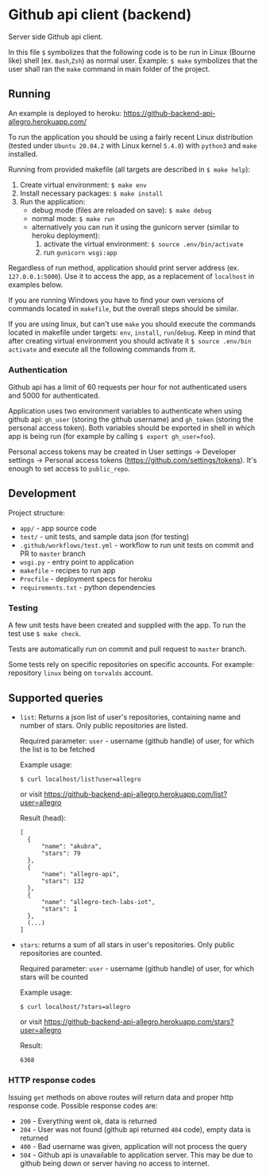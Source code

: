 # Github api client (backend)

Server side Github api client.

In this file `$` symbolizes that the following code is to be run in Linux (Bourne like) shell (ex. `Bash`,`Zsh`) as normal user. Example: `$ make` symbolizes that the user shall ran the `make` command in main folder of the project.

## Running

An example is deployed to heroku: https://github-backend-api-allegro.herokuapp.com/

To run the application you should be using a fairly recent Linux distribution (tested under `Ubuntu 20.04.2` with Linux kernel `5.4.0`) with `python3` and `make` installed.

Running from provided makefile (all targets are described in `$ make help`):

1. Create virtual environment: `$ make env`
2. Install necessary packages: `$ make install`
3. Run the application:
   - debug mode (files are reloaded on save): `$ make debug`
   - normal mode: `$ make run`
   - alternatively you can run it using the gunicorn server (similar to heroku deployment):
     1. activate the virtual environment: `$ source .env/bin/activate`
     2. run `gunicorn wsgi:app`

Regardless of run method, application should print server address (ex. `127.0.0.1:5000`). Use it to access the app, as a replacement of `localhost` in examples below.

If you are running Windows you have to find your own versions of commands located in `makefile`, but the overall steps should be similar.

If you are using linux, but can't use `make` you should execute the commands located in makefile under targets: `env`, `install`, `run`/`debug`. Keep in mind that after creating virtual environment you should activate it `$ source .env/bin activate` and execute all the following commands from it.

### Authentication

Github api has a limit of 60 requests per hour for not authenticated users and 5000 for authenticated.

Application uses two environment variables to authenticate when using github api: `gh_user` (storing the github username) and `gh_token` (storing the personal access token). Both variables should be exported in shell in which app is being run (for example by calling `$ export gh_user=foo`).

Personal access tokens may be created in User settings -> Developer settings -> Personal access tokens (https://github.com/settings/tokens). It's enough to set access to `public_repo`.

## Development

Project structure:

- `app/` - app source code
- `test/` - unit tests, and sample data json (for testing)
- `.github/workflows/test.yml` - workflow to run unit tests on commit and PR to `master` branch
- `wsgi.py` - entry point to application
- `makefile` - recipes to run app
- `Procfile` - deployment specs for heroku
- `requirements.txt` - python dependencies

### Testing

A few unit tests have been created and supplied with the app. To run the test use `$ make check`.

Tests are automatically run on commit and pull request to `master` branch.

Some tests rely on specific repositories on specific accounts. For example: repository `linux` being on `torvalds` account.

## Supported queries

- `list`:
  Returns a json list of user's repositories, containing name and number of stars. Only public repositories are listed.

  Required parameter: `user` - username (github handle) of user, for which the list is to be fetched

  Example usage:

  `$ curl localhost/list?user=allegro`

  or visit https://github-backend-api-allegro.herokuapp.com/list?user=allegro

  Result (head):

  ```
  [
    {
        "name": "akubra",
        "stars": 79
    },
    {
        "name": "allegro-api",
        "stars": 132
    },
    {
        "name": "allegro-tech-labs-iot",
        "stars": 1
    },
    (...)
  ]
  ```

- `stars`:
  returns a sum of all stars in user's repositories. Only public repositories are counted.

  Required parameter: `user` - username (github handle) of user, for which stars will be counted

  Example usage:

  `$ curl localhost/?stars=allegro`

  or visit https://github-backend-api-allegro.herokuapp.com/stars?user=allegro

  Result:

  ```
  6368
  ```

### HTTP response codes

Issuing `get` methods on above routes will return data and proper http response code. Possible response codes are:

- `200` - Everything went ok, data is returned
- `204` - User was not found (github api returned `404` code), empty data is returned
- `400` - Bad username was given, application will not process the query
- `504` - Github api is unavailable to application server. This may be due to github being down or server having no access to internet.
